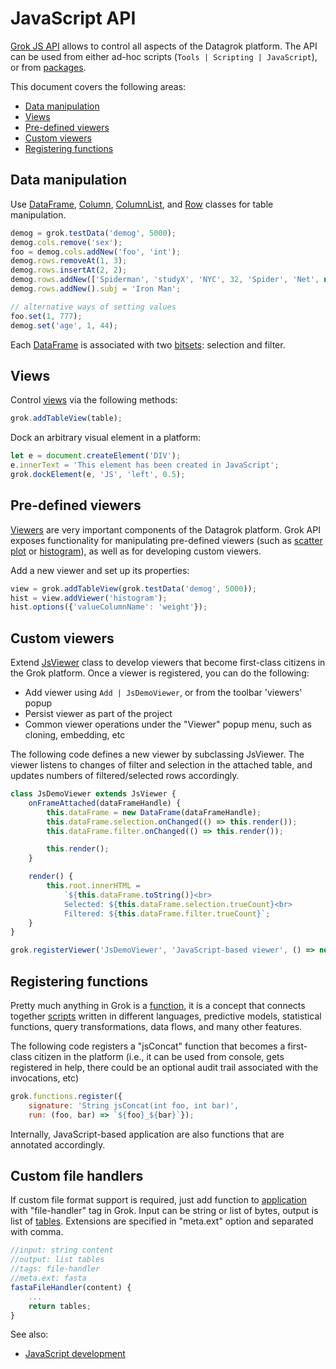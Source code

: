 <!-- TITLE: JavaScript API -->
<!-- SUBTITLE: -->

# JavaScript API

[Grok JS API](grok-api.md) allows to control all aspects of the Datagrok platform. The API
can be used from either ad-hoc scripts (`Tools | Scripting | JavaScript`), 
or from [packages](develop.md#packages). 

This document covers the following areas:
* [Data manipulation](#data-manipulation)
* [Views](#views)
* [Pre-defined viewers](#pre-defined-viewers)
* [Custom viewers](#custom-viewers)
* [Registering functions](#registering-functions)

## Data manipulation

Use [DataFrame](api/DataFrame.html), [Column](api/Column.html), [ColumnList](api/ColumnList.html), 
and [Row](api/Row.html) classes for table manipulation.

```javascript
demog = grok.testData('demog', 5000);
demog.cols.remove('sex');
foo = demog.cols.addNew('foo', 'int');
demog.rows.removeAt(1, 3);
demog.rows.insertAt(2, 2);
demog.rows.addNew(['Spiderman', 'studyX', 'NYC', 32, 'Spider', 'Net', new Date(2020), 180, 80, 666]);
demog.rows.addNew().subj = 'Iron Man';

// alternative ways of setting values
foo.set(1, 777);
demog.set('age', 1, 44);
``` 

Each [DataFrame](api/DataFrame.html) is associated with two [bitsets](api/BitSet.html): selection and filter.

## Views

Control [views](../overview/navigation.md) via the following methods:

```javascript
grok.addTableView(table);
```

Dock an arbitrary visual element in a platform:

```javascript
let e = document.createElement('DIV');
e.innerText = 'This element has been created in JavaScript';
grok.dockElement(e, 'JS', 'left', 0.5);
```

## Pre-defined viewers

[Viewers](../visualize/viewers.md) are very important components of the Datagrok platform. Grok API 
exposes functionality for manipulating pre-defined viewers 
(such as [scatter plot](../visualize/viewers/scatter-plot.md) or [histogram](../visualize/viewers/histogram.md)), as
well as for developing custom viewers.

Add a new viewer and set up its properties:

```javascript
view = grok.addTableView(grok.testData('demog', 5000));
hist = view.addViewer('histogram');
hist.options({'valueColumnName': 'weight'});
```

## Custom viewers

Extend [JsViewer](api/JsViewer.html) class to develop viewers that become first-class citizens in 
the Grok platform. Once a viewer is registered, you can do the following:

* Add viewer using `Add | JsDemoViewer`, or from the toolbar 'viewers' popup
* Persist viewer as part of the project
* Common viewer operations under the "Viewer" popup menu, such as cloning, embedding, etc

The following code defines a new viewer by subclassing JsViewer. The viewer listens to changes
of filter and selection in the attached table, and updates numbers of filtered/selected rows accordingly.

```javascript
class JsDemoViewer extends JsViewer {
    onFrameAttached(dataFrameHandle) {
        this.dataFrame = new DataFrame(dataFrameHandle);
        this.dataFrame.selection.onChanged(() => this.render());
        this.dataFrame.filter.onChanged(() => this.render());

        this.render();
    }

    render() {
        this.root.innerHTML =
            `${this.dataFrame.toString()}<br>
            Selected: ${this.dataFrame.selection.trueCount}<br>
            Filtered: ${this.dataFrame.filter.trueCount}`;
    }
}

grok.registerViewer('JsDemoViewer', 'JavaScript-based viewer', () => new JsDemoViewer());
```

## Registering functions

Pretty much anything in Grok is a [function](../overview/functions/function.md), it is a concept that
connects together [scripts](../compute/scripting.md) written in different languages, predictive models, statistical
functions, query transformations, data flows, and many other features.

The following code registers a "jsConcat" function that becomes a first-class
citizen in the platform (i.e., it can be used from console, gets registered
in help, there could be an optional audit trail associated with the invocations, etc)

```javascript
grok.functions.register({
    signature: 'String jsConcat(int foo, int bar)',
    run: (foo, bar) => `${foo}_${bar}`});
```

Internally, JavaScript-based application are also functions that are annotated accordingly.


## Custom file handlers

If custom file format support is required, just add function to [application](app.md) with 
"file-handler" tag in Grok. Input can be string or list of bytes, output is list of 
[tables](../overview/table.md). Extensions are specified in "meta.ext" option and separated with comma. 

```js
//input: string content
//output: list tables
//tags: file-handler
//meta.ext: fasta
fastaFileHandler(content) {
    ...
    return tables;
}
```

See also:
* [JavaScript development](develop.md) 